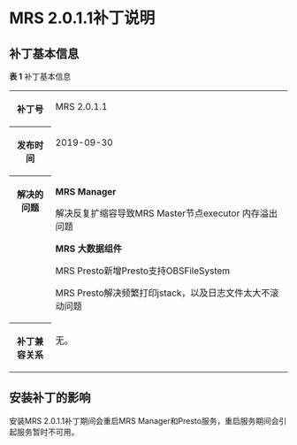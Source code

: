 # MRS 2.0.1.1补丁说明<a name="ZH-CN_TOPIC_0195445896"></a>

## 补丁基本信息<a name="section918210179183"></a>

**表 1**  补丁基本信息

<a name="table884969161914"></a>
<table><tbody><tr id="row1285014971914"><th class="firstcol" valign="top" width="15%" id="mcps1.2.3.1.1"><p id="p132483032011"><a name="p132483032011"></a><a name="p132483032011"></a>补丁号</p>
</th>
<td class="cellrowborder" valign="top" width="85%" headers="mcps1.2.3.1.1 "><p id="p024815013203"><a name="p024815013203"></a><a name="p024815013203"></a><span>MRS 2.0.1.1</span></p>
</td>
</tr>
<tr id="row13850119191916"><th class="firstcol" valign="top" width="15%" id="mcps1.2.3.2.1"><p id="p524890182020"><a name="p524890182020"></a><a name="p524890182020"></a>发布时间</p>
</th>
<td class="cellrowborder" valign="top" width="85%" headers="mcps1.2.3.2.1 "><p id="p22491020204"><a name="p22491020204"></a><a name="p22491020204"></a>2019-09-30</p>
</td>
</tr>
<tr id="row15661112573315"><th class="firstcol" valign="top" width="15%" id="mcps1.2.3.3.1"><p id="p112494082012"><a name="p112494082012"></a><a name="p112494082012"></a>解决的问题</p>
</th>
<td class="cellrowborder" valign="top" width="85%" headers="mcps1.2.3.3.1 "><p id="p0391154425616"><a name="p0391154425616"></a><a name="p0391154425616"></a><strong id="b83918440566"><a name="b83918440566"></a><a name="b83918440566"></a>MRS Manager</strong></p>
<p id="p1339144425611"><a name="p1339144425611"></a><a name="p1339144425611"></a>解决反复扩缩容导致MRS Master节点executor 内存溢出问题</p>
<p id="p163911244125611"><a name="p163911244125611"></a><a name="p163911244125611"></a><strong id="b12686256382"><a name="b12686256382"></a><a name="b12686256382"></a>MRS 大数据组件</strong></p>
<p id="p19959924157"><a name="p19959924157"></a><a name="p19959924157"></a>MRS Presto新增Presto支持OBSFileSystem</p>
<p id="p03921444175610"><a name="p03921444175610"></a><a name="p03921444175610"></a>MRS Presto解决频繁打印jstack，以及日志文件太大不滚动问题</p>
</td>
</tr>
<tr id="row17850997197"><th class="firstcol" valign="top" width="15%" id="mcps1.2.3.4.1"><p id="p32491008208"><a name="p32491008208"></a><a name="p32491008208"></a>补丁兼容关系</p>
</th>
<td class="cellrowborder" valign="top" width="85%" headers="mcps1.2.3.4.1 "><p id="p1432955315501"><a name="p1432955315501"></a><a name="p1432955315501"></a>无。</p>
</td>
</tr>
</tbody>
</table>

## 安装补丁的影响<a name="section14929154819188"></a>

安装MRS 2.0.1.1补丁期间会重启MRS Manager和Presto服务，重启服务期间会引起服务暂时不可用。

